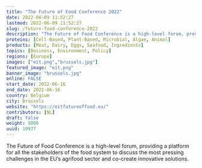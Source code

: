 ```yaml
---
title: "The Future of Food Conference 2022"
date: 2022-06-09 11:52:27
lastmod: 2022-06-09 11:52:27
slug: /future-food-conference-2022
description: "The Future of Food Conference is a high-level forum, providing a platform for all the stakeholders of the food system to discuss the most pressing challenges in the EU’s agrifood sector and co-create innovative solutions."
proteins: [Cell-Based, Plant-Based, Microbial, Algae, Animal]
products: [Meat, Dairy, Eggs, Seafood, Ingredients]
topics: [Business, Environment, Policy]
regions: [Europe]
images: ["eit.png","brussels.jpg"]
featured_image: "eit.png"
banner_image: "brussels.jpg"
online: FALSE
start_date: 2022-06-16
end_date: 2022-06-16
country: Belgium
city: Brussels
website: "https://eitfutureoffood.eu/"
contributors: [NL]
draft: false
weight: 5000
uuid: 10977
---
```

<p>The Future of Food Conference is a high-level forum, providing a platform for all the stakeholders of the food system to discuss the most pressing challenges in the EU’s agrifood sector and co-create innovative solutions.</p>
